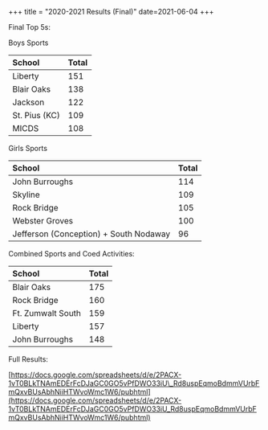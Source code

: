 +++
title = "2020-2021 Results (Final)"
date=2021-06-04
+++

Final Top 5s:

Boys Sports

|School|Total|
|:-|:-|
|Liberty|151|
|Blair Oaks|138|
|Jackson|122|
|St. Pius (KC)|109|
|MICDS|108|

Girls Sports

|School|Total|
|:-|:-|
|John Burroughs|114|
|Skyline|109|
|Rock Bridge|105|
|Webster Groves|100|
|Jefferson (Conception) + South Nodaway|96|

Combined Sports and Coed Activities:

|School|Total|
|:-|:-|
|Blair Oaks|175|
|Rock Bridge|160|
|Ft. Zumwalt South|159|
|Liberty|157|
|John Burroughs|148|

Full Results:

[https://docs.google.com/spreadsheets/d/e/2PACX-1vT0BLkTNAmEDErFcDJaGC0GO5vPfDWO33iU\_Rd8uspEqmoBdmmVUrbFmQxvBUsAbhNiiHTWvoWmc1W6/pubhtml](https://docs.google.com/spreadsheets/d/e/2PACX-1vT0BLkTNAmEDErFcDJaGC0GO5vPfDWO33iU_Rd8uspEqmoBdmmVUrbFmQxvBUsAbhNiiHTWvoWmc1W6/pubhtml)